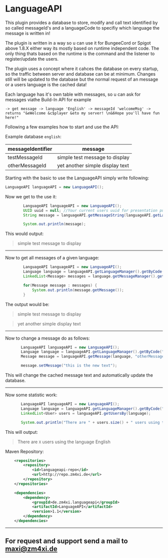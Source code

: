 # LanguageAPI

This plugin provides a database to store, modify and call text identified by so called messageId's and a languageCode to specifiy which language the message is written in!

The plugin is written in a way so u can use it for BungeeCord or Spigot above 1.8.X either way its mostly based on runtime independent code. The only thing thats based on the runtime is the command and the listener to register/update the users.

The plugin uses a concept where it cahces the database on every startup, so the traffic between server and database can be at minimum.
Changes still will be updated to the database but the normal request of an message or a users language is the cached data!

Each language has it's own table with messages, so u can ask for messages viathe Build-In API for example

```
-> get message -> language 'English' -> messageId 'welcomeMsg' -> returns "&eWelcome &c$player &eto my server! \n&6Hope you'll have fun here!"
```

Following a few examples how to start and use the API:

Example database `english`:

| messageIdentifier | message |
| --- | --- |
| testMessageId | simple test message to display |
| otherMessageId | yet another simple display text |

Starting with the basic to use the LanguageAPI simply write following:

```java
LanguageAPI languageAPI = new LanguageAPI();
```

Now we get to the use it:

```java
        LanguageAPI languageAPI = new LanguageAPI();
        UUID uuid = null; //Your current users uuid for presentation purpose its null
        String message = languageAPI.getMessageString(languageAPI.getLanguageOf(uuid), "testMesssageId");

        System.out.println(message);
```

This would output:
> simple test message to display

***

Now to get all messages of a given language:

```java
        LanguageAPI languageAPI = new LanguageAPI();
        Language language = languageAPI.getLanguageManager().getByCode("EN");
        LinkedList<Message> messages = language.getMessageManager().getMessages();

        for(Message message : messages) {
            System.out.println(message.getMessage());
        }
 ```
 
 The output would be:
 > simple test message to display
 
 > yet another simple display text
 
 ***
 
 Now to change a message do as follows:
 
 ```java
        LanguageAPI languageAPI = new LanguageAPI();
        Language language = languageAPI.getLanguageManager().getByCode("EN");
        Message message = languageAPI.getMessage(language, "otherMessageId");

        message.setMessage("this is the new text");
 ```
 
 This will change the cached message text and automatically update the database.
 
 ***
 
 Now some statistic work:
 
 ```java
        LanguageAPI languageAPI = new LanguageAPI();
        Language language = languageAPI.getLanguageManager().getByCode("EN");
        LinkedList<User> users = languageAPI.getUsersBy(language);

        System.out.println("There are " + users.size() + " users using the language " + language.getName());
 ```
 
 This will output:
 > There are `X` users using the language English

Maven Repository:

```xml
    <repositories>
        <repository>
            <id>languageapi-repo</id>
            <url>http://repo.zm4xi.de</url>
        </repository>
    </repositories>

    <dependencies>
        <dependency>
            <groupId>de.zm4xi.languageapi</groupId>
            <artifactId>LanguageAPI</artifactId>
            <version>1.1</version>
        </dependency>
    </dependencies>
```


***

## For request and support send a mail to [maxi@zm4xi.de](mailto:maxi@zm4xi.de "Opens your mail programm")
 
